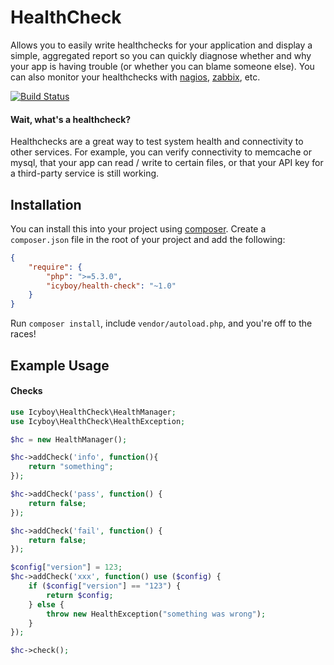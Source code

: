 # HealthCheck

Allows you to easily write healthchecks for your application and display a simple, aggregated report so you can quickly diagnose whether and why your app is having trouble (or whether you can blame someone else). You can also monitor your healthchecks with [nagios](http://www.nagios.org/), [zabbix](http://www.zabbix.com/), etc.

[![Build Status](https://travis-ci.org/icyxp/healthCheck.svg?branch=master)](https://travis-ci.org/icyxp/healthCheck)

#### Wait, what's a healthcheck?

Healthchecks are a great way to test system health and connectivity to other services. For example, you can verify connectivity to memcache or mysql, that your app can read / write to certain files, or that your API key for a third-party service is still working.

## Installation

You can install this into your project using [composer](http://getcomposer.org/doc/00-intro.md#installation-nix). Create a `composer.json` file in the root of your project and add the following:

```json
{
    "require": {
        "php": ">=5.3.0",
        "icyboy/health-check": "~1.0"
    }
}
```

Run `composer install`, include `vendor/autoload.php`, and you're off to the races!

## Example Usage

#### Checks

```php
use Icyboy\HealthCheck\HealthManager;
use Icyboy\HealthCheck\HealthException;

$hc = new HealthManager();

$hc->addCheck('info', function(){
    return "something";
});

$hc->addCheck('pass', function() {
    return false;
});

$hc->addCheck('fail', function() {
    return false;
});

$config["version"] = 123;
$hc->addCheck('xxx', function() use ($config) {
    if ($config["version"] == "123") {
        return $config;
    } else {
        throw new HealthException("something was wrong");
    }
});

$hc->check();
```